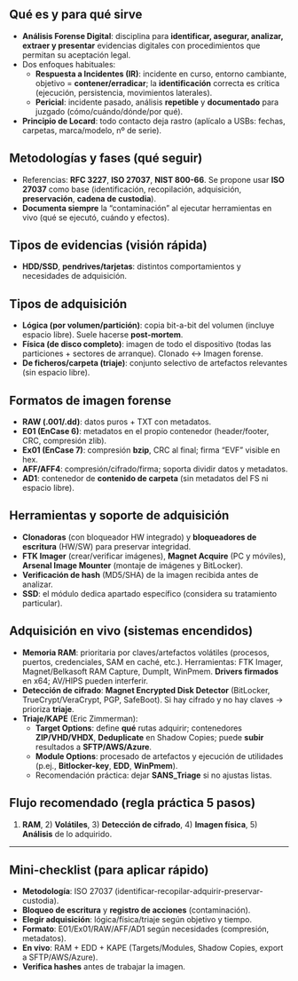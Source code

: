 ## Qué es y para qué sirve

* **Análisis Forense Digital**: disciplina para **identificar, asegurar, analizar, extraer y presentar** evidencias digitales con procedimientos que permitan su aceptación legal.
* Dos enfoques habituales:
	- **Respuesta a Incidentes (IR)**: incidente en curso, entorno cambiante, objetivo = **contener/erradicar**; la **identificación** correcta es crítica (ejecución, persistencia, movimientos laterales).
	- **Pericial**: incidente pasado, análisis **repetible** y **documentado** para juzgado (cómo/cuándo/dónde/por qué).
* **Principio de Locard**: todo contacto deja rastro (aplícalo a USBs: fechas, carpetas, marca/modelo, nº de serie).

## Metodologías y fases (qué seguir)

* Referencias: **RFC 3227**, **ISO 27037**, **NIST 800-66**. Se propone usar **ISO 27037** como base (identificación, recopilación, adquisición, **preservación**, **cadena de custodia**).
* **Documenta siempre** la “contaminación” al ejecutar herramientas en vivo (qué se ejecutó, cuándo y efectos).

## Tipos de evidencias (visión rápida)

* **HDD/SSD**, **pendrives/tarjetas**: distintos comportamientos y necesidades de adquisición.

## Tipos de **adquisición**

* **Lógica (por volumen/partición)**: copia bit-a-bit del volumen (incluye espacio libre). Suele hacerse **post-mortem**.
* **Física (de disco completo)**: imagen de todo el dispositivo (todas las particiones + sectores de arranque). Clonado ↔ Imagen forense.
* **De ficheros/carpeta (triaje)**: conjunto selectivo de artefactos relevantes (sin espacio libre).

## Formatos de **imagen forense**

* **RAW (.001/.dd)**: datos puros + TXT con metadatos.
* **E01 (EnCase 6)**: metadatos en el propio contenedor (header/footer, CRC, compresión zlib).
* **Ex01 (EnCase 7)**: compresión **bzip**, CRC al final; firma “EVF” visible en hex.
* **AFF/AFF4**: compresión/cifrado/firma; soporta dividir datos y metadatos.
* **AD1**: contenedor de **contenido de carpeta** (sin metadatos del FS ni espacio libre).

## Herramientas y soporte de adquisición

* **Clonadoras** (con bloqueador HW integrado) y **bloqueadores de escritura** (HW/SW) para preservar integridad.
* **FTK Imager** (crear/verificar imágenes), **Magnet Acquire** (PC y móviles), **Arsenal Image Mounter** (montaje de imágenes y BitLocker).
* **Verificación de hash** (MD5/SHA) de la imagen recibida antes de analizar.
* **SSD**: el módulo dedica apartado específico (considera su tratamiento particular).

## Adquisición **en vivo** (sistemas encendidos)

* **Memoria RAM**: prioritaria por claves/artefactos volátiles (procesos, puertos, credenciales, SAM en caché, etc.). Herramientas: FTK Imager, Magnet/Belkasoft RAM Capture, DumpIt, WinPmem. **Drivers firmados** en x64; AV/HIPS pueden interferir.
* **Detección de cifrado**: **Magnet Encrypted Disk Detector** (BitLocker, TrueCrypt/VeraCrypt, PGP, SafeBoot). Si hay cifrado y no hay claves → prioriza **triaje**.
* **Triaje/KAPE** (Eric Zimmerman):
	- **Target Options**: define **qué** rutas adquirir; contenedores **ZIP/VHD/VHDX**, **Deduplicate** en Shadow Copies; puede **subir** resultados a **SFTP/AWS/Azure**.
	- **Module Options**: procesado de artefactos y ejecución de utilidades (p.ej., **Bitlocker-key**, **EDD**, **WinPmem**).
	- Recomendación práctica: dejar **SANS\_Triage** si no ajustas listas.

## Flujo recomendado (regla práctica 5 pasos)

1. **RAM**, 2) **Volátiles**, 3) **Detección de cifrado**, 4) **Imagen física**, 5) **Análisis** de lo adquirido.

---

## Mini-checklist (para aplicar rápido)

* **Metodología**: ISO 27037 (identificar-recopilar-adquirir-preservar-custodia).
* **Bloqueo de escritura** y **registro de acciones** (contaminación).
* **Elegir adquisición**: lógica/física/triaje según objetivo y tiempo.
* **Formato**: E01/Ex01/RAW/AFF/AD1 según necesidades (compresión, metadatos).
* **En vivo**: RAM + EDD + KAPE (Targets/Modules, Shadow Copies, export a SFTP/AWS/Azure).
* **Verifica hashes** antes de trabajar la imagen.